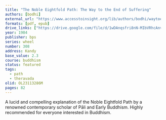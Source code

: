 ```yaml
---
title: "The Noble Eightfold Path: The Way to the End of Suffering"
authors: [bodhi]
external_url: "https://www.accesstoinsight.org/lib/authors/bodhi/waytoend.html"
formats: [pdf, epub]
drive_links: ["https://drive.google.com/file/d/1wDAnqsfri8nN-MIbVRhcAnve6JgecHFa/view?usp=drivesdk", "https://drive.google.com/file/d/1FoJwZf7dnSRg07BUuEZQDcH6rNw2zdtO/view?usp=drivesdk"]
year: 1984
publisher: bps
series: wheel
number: 308
address: Kandy
base_value: 2.3
course: buddhism
status: featured
tags: 
  - path
  - theravada
olid: OL23113286M
pages: 82
---
```


A lucid and compelling explanation of the Noble Eightfold Path by a renowned contemporary scholar of Pāli and Early Buddhism. Highly recommended for everyone interested in Buddhism.
